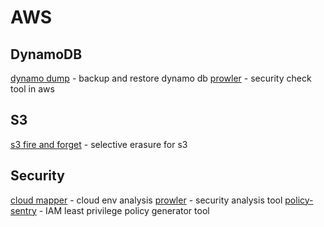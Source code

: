 # AWS

## DynamoDB
[dynamo dump](https://github.com/bchew/dynamodump) - backup and restore dynamo db
[prowler](https://github.com/toniblyx/prowler) - security check tool in aws

## S3
[s3 fire and forget](https://github.com/awslabs/amazon-s3-find-and-forget) - selective erasure for s3

## Security 

[cloud mapper](https://github.com/duo-labs/cloudmapper) - cloud env analysis
[prowler](https://github.com/toniblyx/prowler) - security analysis tool
[policy-sentry](https://github.com/salesforce/policy_sentry) - IAM least privilege policy generator tool
